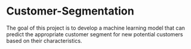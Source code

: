 # Customer-Segmentation
The goal of this project is to develop a machine learning model that can predict the appropriate customer segment for new potential customers based on their characteristics. 
